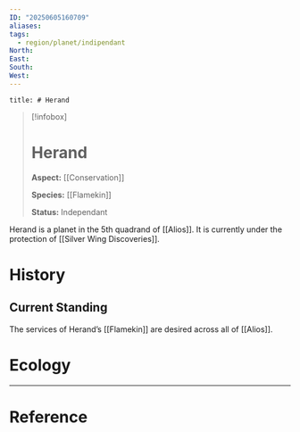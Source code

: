```yaml
---
ID: "20250605160709"
aliases: 
tags:
  - region/planet/indipendant
North: 
East: 
South: 
West:
---
```

```toc
title: # Herand
```

>[!infobox]
># Herand
> **Aspect:** [[Conservation]]
> 
> **Species:** [[Flamekin]]
> 
> **Status:** Independant

Herand is a planet in the 5th quadrand of [[Alios]]. It is currently under the protection of [[Silver Wing Discoveries]].

# History

## Current Standing

The services of Herand’s [[Flamekin]] are desired across all of [[Alios]]. 

# Ecology

---

# Reference